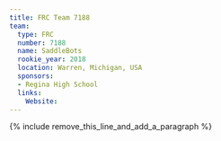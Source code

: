 ```yaml
---
title: FRC Team 7188
team:
  type: FRC
  number: 7188
  name: SaddleBots
  rookie_year: 2018
  location: Warren, Michigan, USA
  sponsors:
  - Regina High School
  links:
    Website:
---
```


{% include remove_this_line_and_add_a_paragraph %}